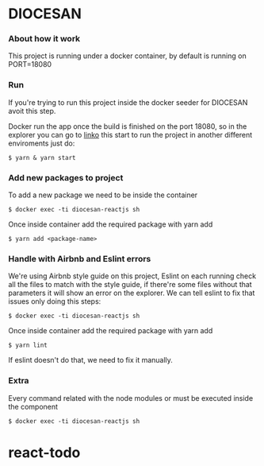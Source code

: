 # DIOCESAN

### About how it work

This project is running under a docker container, by default is running on PORT=18080

### Run

If you're trying to run this project inside the docker seeder for DIOCESAN avoit this step.

Docker run the app once the build is finished on the port 18080, so in the explorer you can go to [linko](http://localhost:18080) this start to run the project in another different enviroments just do:

```
$ yarn & yarn start
```

### Add new packages to project

To add a new package we need to be inside the container

```
$ docker exec -ti diocesan-reactjs sh
```

Once inside container add the required package with yarn add

```
$ yarn add <package-name>
```

### Handle with Airbnb and Eslint errors

We're using Airbnb style guide on this project, Eslint on each running check all the files to match with the style guide, if there're some files without that parameters it will show an error on the explorer. We can tell eslint to fix that issues only doing this steps:

```
$ docker exec -ti diocesan-reactjs sh
```

Once inside container add the required package with yarn add

```
$ yarn lint
```

If eslint doesn't do that, we need to fix it manually.

### Extra

Every command related with the node modules or must be executed inside the component

```
$ docker exec -ti diocesan-reactjs sh
```
# react-todo
